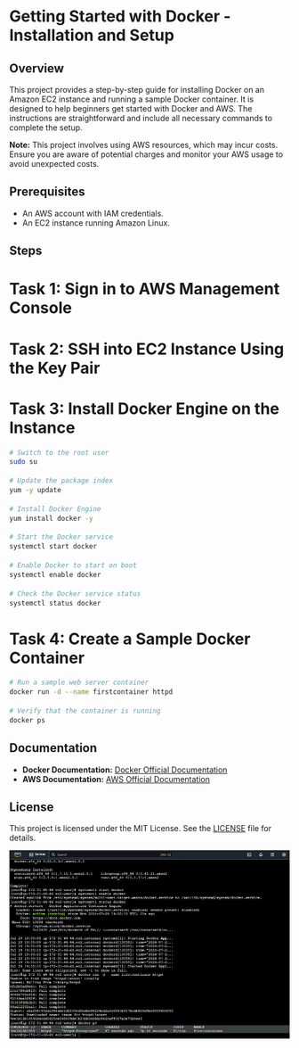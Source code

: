 # Getting Started with Docker - Installation and Setup

## Overview

This project provides a step-by-step guide for installing Docker on an Amazon EC2 instance and running a sample Docker container. It is designed to help beginners get started with Docker and AWS. The instructions are straightforward and include all necessary commands to complete the setup.

**Note:** This project involves using AWS resources, which may incur costs. Ensure you are aware of potential charges and monitor your AWS usage to avoid unexpected costs.

## Prerequisites

- An AWS account with IAM credentials.
- An EC2 instance running Amazon Linux.

## Steps


# Task 1: Sign in to AWS Management Console

# Task 2: SSH into EC2 Instance Using the Key Pair

# Task 3: Install Docker Engine on the Instance

```bash
# Switch to the root user
sudo su

# Update the package index
yum -y update

# Install Docker Engine
yum install docker -y

# Start the Docker service
systemctl start docker

# Enable Docker to start on boot
systemctl enable docker

# Check the Docker service status
systemctl status docker

```

# Task 4: Create a Sample Docker Container
```bash
# Run a sample web server container
docker run -d --name firstcontainer httpd

# Verify that the container is running
docker ps

```

## Documentation

- **Docker Documentation:** [Docker Official Documentation](https://docs.docker.com/reference/)
- **AWS Documentation:** [AWS Official Documentation](https://docs.aws.amazon.com/)

## License

This project is licensed under the MIT License. See the [LICENSE](LICENSE) file for details.

![alt text](image.png)
